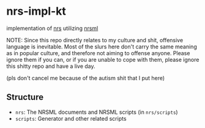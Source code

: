 # nrs-impl-kt

implementation of [nrs](https://github.com/btmxh/nrs) utilizing [nrsml](https://github.com/btmxh/nrsml)

NOTE: Since this repo directly relates to my culture and shit, offensive language is inevitable. Most of the slurs here don't carry the same meaning as in popular culture, and therefore not aiming to offense anyone. Please ignore them if you can, or if you are unable to cope with them, please ignore this shitty repo and have a live day.

(pls don't cancel me because of the autism shit that I put here)

## Structure

- `nrs`: The NRSML documents and NRSML scripts (in `nrs/scripts`)
- `scripts`: Generator and other related scripts
